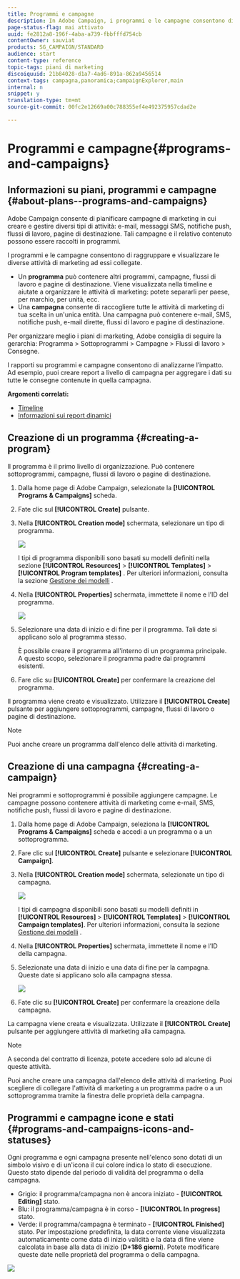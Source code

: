 ```yaml
---
title: Programmi e campagne
description: In Adobe Campaign, i programmi e le campagne consentono di raggruppare e orchestrare le diverse attività di marketing ad essi collegate. I rapporti su programmi e campagne consentono di analizzarne l’impatto.
page-status-flag: mai attivato
uuid: fe2812a8-196f-4aba-a739-fbbfffd754cb
contentOwner: sauviat
products: SG_CAMPAIGN/STANDARD
audience: start
content-type: reference
topic-tags: piani di marketing
discoiquuid: 21b84028-d1a7-4ad6-891a-862a9456514
context-tags: campagna,panoramica;campaignExplorer,main
internal: n
snippet: y
translation-type: tm+mt
source-git-commit: 00fc2e12669a00c788355ef4e492375957cdad2e

---
```



# Programmi e campagne{#programs-and-campaigns}

## Informazioni su piani, programmi e campagne {#about-plans--programs-and-campaigns}

Adobe Campaign consente di pianificare campagne di marketing in cui creare e gestire diversi tipi di attività: e-mail, messaggi SMS, notifiche push, flussi di lavoro, pagine di destinazione. Tali campagne e il relativo contenuto possono essere raccolti in programmi.

I programmi e le campagne consentono di raggruppare e visualizzare le diverse attività di marketing ad essi collegate.

* Un **programma** può contenere altri programmi, campagne, flussi di lavoro e pagine di destinazione. Viene visualizzata nella timeline e aiutate a organizzare le attività di marketing: potete separarli per paese, per marchio, per unità, ecc.
* Una **campagna** consente di raccogliere tutte le attività di marketing di tua scelta in un'unica entità. Una campagna può contenere e-mail, SMS, notifiche push, e-mail dirette, flussi di lavoro e pagine di destinazione.

Per organizzare meglio i piani di marketing, Adobe consiglia di seguire la gerarchia: Programma &gt; Sottoprogrammi &gt; Campagne &gt; Flussi di lavoro &gt; Consegne.

I rapporti su programmi e campagne consentono di analizzarne l’impatto. Ad esempio, puoi creare report a livello di campagna per aggregare i dati su tutte le consegne contenute in quella campagna.

**Argomenti correlati:**

* [Timeline](../../start/using/timeline.md)
* [Informazioni sui report dinamici](../../reporting/using/about-dynamic-reports.md)

## Creazione di un programma {#creating-a-program}

Il programma è il primo livello di organizzazione. Può contenere sottoprogrammi, campagne, flussi di lavoro o pagine di destinazione.

1. Dalla home page di Adobe Campaign, selezionate la **[!UICONTROL Programs & Campaigns]** scheda.
1. Fate clic sul **[!UICONTROL Create]** pulsante.
1. Nella **[!UICONTROL Creation mode]** schermata, selezionare un tipo di programma.

   ![](assets/programs_and_campaigns_2.png)

   I tipi di programma disponibili sono basati su modelli definiti nella sezione **[!UICONTROL Resources]** &gt; **[!UICONTROL Templates]** &gt; **[!UICONTROL Program templates]** . Per ulteriori informazioni, consulta la sezione [Gestione dei modelli](../../start/using/about-templates.md) .

1. Nella **[!UICONTROL Properties]** schermata, immettete il nome e l’ID del programma.

   ![](assets/programs_and_campaigns_3.png)

1. Selezionare una data di inizio e di fine per il programma. Tali date si applicano solo al programma stesso.

   È possibile creare il programma all'interno di un programma principale. A questo scopo, selezionare il programma padre dai programmi esistenti.

1. Fare clic su **[!UICONTROL Create]** per confermare la creazione del programma.

Il programma viene creato e visualizzato. Utilizzare il **[!UICONTROL Create]** pulsante per aggiungere sottoprogrammi, campagne, flussi di lavoro o pagine di destinazione.

>[!NOTE]
>
>Puoi anche creare un programma dall'elenco delle attività di marketing.

## Creazione di una campagna {#creating-a-campaign}

Nei programmi e sottoprogrammi è possibile aggiungere campagne. Le campagne possono contenere attività di marketing come e-mail, SMS, notifiche push, flussi di lavoro e pagine di destinazione.

1. Dalla home page di Adobe Campaign, seleziona la **[!UICONTROL Programs & Campaigns]** scheda e accedi a un programma o a un sottoprogramma.
1. Fare clic sul **[!UICONTROL Create]** pulsante e selezionare **[!UICONTROL Campaign]**.
1. Nella **[!UICONTROL Creation mode]** schermata, selezionate un tipo di campagna.

   ![](assets/programs_and_campaigns_7.png)

   I tipi di campagna disponibili sono basati su modelli definiti in **[!UICONTROL Resources]** &gt; **[!UICONTROL Templates]** &gt; **[!UICONTROL Campaign templates]**. Per ulteriori informazioni, consulta la sezione [Gestione dei modelli](../../start/using/about-templates.md) .

1. Nella **[!UICONTROL Properties]** schermata, immettete il nome e l’ID della campagna.
1. Selezionate una data di inizio e una data di fine per la campagna. Queste date si applicano solo alla campagna stessa.

   ![](assets/programs_and_campaigns_8.png)

1. Fate clic su **[!UICONTROL Create]** per confermare la creazione della campagna.

La campagna viene creata e visualizzata. Utilizzate il **[!UICONTROL Create]** pulsante per aggiungere attività di marketing alla campagna.

>[!NOTE]
>
>A seconda del contratto di licenza, potete accedere solo ad alcune di queste attività.

Puoi anche creare una campagna dall'elenco delle attività di marketing. Puoi scegliere di collegare l'attività di marketing a un programma padre o a un sottoprogramma tramite la finestra delle proprietà della campagna.

## Programmi e campagne icone e stati {#programs-and-campaigns-icons-and-statuses}

Ogni programma e ogni campagna presente nell'elenco sono dotati di un simbolo visivo e di un'icona il cui colore indica lo stato di esecuzione. Questo stato dipende dal periodo di validità del programma o della campagna.

* Grigio: il programma/campagna non è ancora iniziato - **[!UICONTROL Editing]** stato.
* Blu: il programma/campagna è in corso - **[!UICONTROL In progress]** stato.
* Verde: il programma/campagna è terminato - **[!UICONTROL Finished]** stato. Per impostazione predefinita, la data corrente viene visualizzata automaticamente come data di inizio validità e la data di fine viene calcolata in base alla data di inizio (**D+186 giorni**). Potete modificare queste date nelle proprietà del programma o della campagna.

![](assets/programs_and_campaigns.png)

